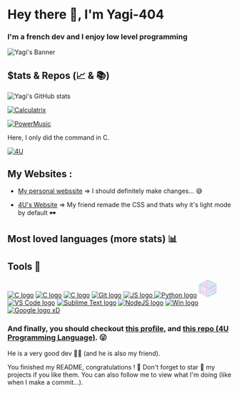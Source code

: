 # Hey there 👋, I'm Yagi-404

### I'm a french dev and I enjoy low level programming

![Yagi's Banner](https://share.creavite.co/GGzL2gpUuZCGuadJ.gif)

## $tats & Repos (📈 & 📚)

![Yagi's GitHub stats](https://github-readme-stats.vercel.app/api?username=yagi-404&show_icons=true&theme=dracula)


[![Calculatrix](https://github-readme-stats.vercel.app/api/pin/?username=yagi-404&repo=calculatrix)](https://github.com/yagi-404/calculatrix/)


[![PowerMusic](https://github-readme-stats.vercel.app/api/pin/?username=yagi-404&repo=powermusic)](https://github.com/yagi-404/powermusic/)

Here, I only did the command in C.

[![4U](https://github-readme-stats.vercel.app/api/pin/?username=lapcoder&repo=4u-programming-language)](https://github.com/lapcoder/4U-proramming-language/)

## My Websites :

- [My personal webssite](https://yagi-404.github.io) => I should definitely make changes... 😅


- [4U's Website](https://lapcoder.github.io/4U-Programming-language/) => My friend remade the CSS and thats why it's light mode by default 🕶

## Most loved languages (more stats) 📊

## Tools 🔨
<a href="https://fr.wikipedia.org/wiki/C%2B%2B"><img src="https://github.com/Yagi-404/Yagi-404/blob/main/c-1.svg" alt="C logo" width="40" height="40"/></a>
<a href="https://fr.wikipedia.org/wiki/C_(langage)"><img src="https://github.com/Yagi-404/Yagi-404/blob/main/c.svg" alt="C logo" width="40" height="40"/></a>
<a href="https://developer.mozilla.org/fr/docs/Web/CSS"><img src="https://github.com/Yagi-404/Yagi-404/blob/main/css-3.svg" alt="C logo" width="40" height="40"/></a>
<a href="https://git-scm.com/"><img src="https://github.com/Yagi-404/Yagi-404/blob/main/git-icon.svg" width="40" height="40" alt="Git logo"/></a>
<a href="https://developer.mozilla.org/fr/docs/Web/JavaScript"><img src="https://github.com/Yagi-404/Yagi-404/blob/main/logo-javascript.svg" alt="JS logo" width="40" height="40"/> </a>
<a href="https://python.org/"><img src="https://github.com/Yagi-404/Yagi-404/blob/main/python-5.svg" alt="Python logo" width="40" height="40"/></a>
<a href="https://lapcoder.github.io/4U-Programming-language/"><img src="https://github.com/LAPCoder/4U-Programming-language/blob/main/images/4U%20logo.svg" alt="4U logo" width="40" height="40"/></a>
<a href="https://code.visualstudio.com/"><img src="https://github.com/Yagi-404/Yagi-404/blob/main/visual-studio-code-1.svg" alt="VS Code logo" width="40" height="40"/></a>
<a href="https://www.sublimetext.com/"><img src="https://github.com/Yagi-404/Yagi-404/blob/main/sublime-text.svg" alt="Sublime Text logo" width="40" height="40"/></a>
<a href="https://nodejs.org/"><img src="https://github.com/Yagi-404/Yagi-404/blob/main/nodejs-icon.svg" alt="NodeJS logo" width="40" height="40"/></a>
<a href="https://www.microsoft.com/fr-fr/software-download/windows10"><img src="https://github.com/Yagi-404/Yagi-404/blob/main/microsoft-windows-22.svg" alt="Win logo" width="40" height="40"/></a>
<a href="https://google.com/"><img src="https://github.com/Yagi-404/Yagi-404/blob/main/google-2015.svg" alt="Google logo xD" width="40" height="40"/></a>

### And finally, you should checkout [this profile](https://github.com/LAPCoder/), and [this repo (4U Programming Language)](https://github.com/LAPCoder/4U-Programming-language/). 😜
He is a very good dev 👨‍💻 (and he is also my friend).

You finished my README, congratulations ! 🎉 Don't forget to star 🌟 my projects if you like them. You can also follow me to view what I'm doing (like when I make a commit...).
